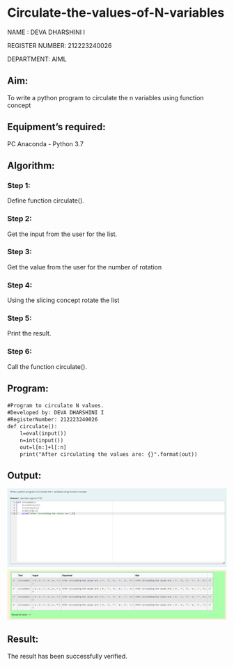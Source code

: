 # Circulate-the-values-of-N-variables
NAME : DEVA DHARSHINI I

REGISTER NUMBER: 212223240026

DEPARTMENT: AIML

## Aim:
To write a python program to circulate the n variables using function concept
## Equipment’s required:
PC
Anaconda - Python 3.7
## Algorithm: 
### Step 1: 
Define function circulate().
### Step 2: 
Get the input from the user for the list.
### Step 3: 
Get the value from the user for the number of rotation
### Step 4: 
Using the slicing concept rotate the list

### Step 5: 
Print the result.

### Step 6:
Call the function circulate().

## Program:
```
#Program to circulate N values.
#Developed by: DEVA DHARSHINI I
#RegisterNumber: 212223240026
def circulate():
    l=eval(input())
    n=int(input())
    out=l[n:]+l[:n]
    print("After circulating the values are: {}".format(out))
```
## Output:

![alt text](OUTPUT.png)

## Result:
The result has been successfully verified.
